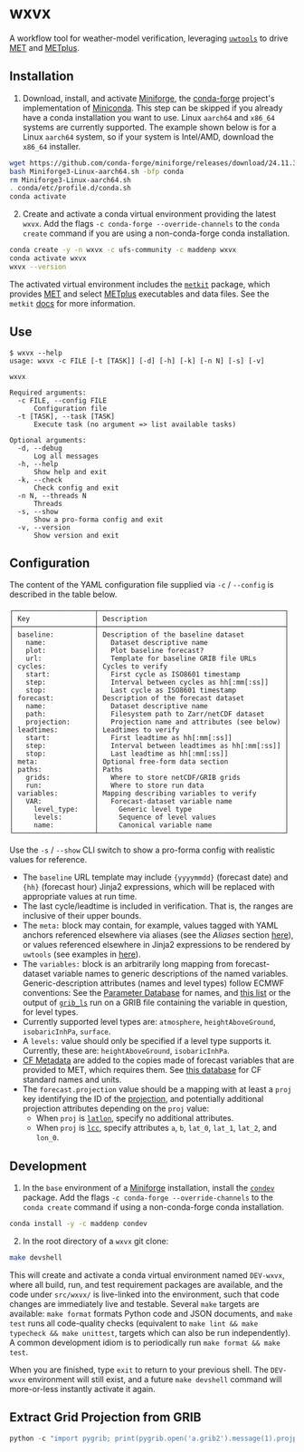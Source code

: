 # wxvx

A workflow tool for weather-model verification, leveraging [`uwtools`](https://github.com/ufs-community/uwtools) to drive [MET](https://github.com/dtcenter/MET) and [METplus](https://github.com/dtcenter/METplus).

## Installation

1. Download, install, and activate [Miniforge](https://github.com/conda-forge/miniforge), the [conda-forge](https://conda-forge.org/) project's implementation of [Miniconda](https://docs.anaconda.com/miniconda/). This step can be skipped if you already have a conda installation you want to use. Linux `aarch64` and `x86_64` systems are currently supported. The example shown below is for a Linux `aarch64` system, so if your system is Intel/AMD, download the `x86_64` installer.

``` bash
wget https://github.com/conda-forge/miniforge/releases/download/24.11.3-0/Miniforge3-Linux-aarch64.sh
bash Miniforge3-Linux-aarch64.sh -bfp conda
rm Miniforge3-Linux-aarch64.sh
. conda/etc/profile.d/conda.sh
conda activate
```

2. Create and activate a conda virtual environment providing the latest `wxvx`. Add the flags `-c conda-forge --override-channels` to the `conda create` command if you are using a non-conda-forge conda installation.

``` bash
conda create -y -n wxvx -c ufs-community -c maddenp wxvx
conda activate wxvx
wxvx --version
```

The activated virtual environment includes the [`metkit`](https://github.com/maddenp-noaa/metkit) package, which provides [MET](https://github.com/dtcenter/MET) and select [METplus](https://github.com/dtcenter/METplus) executables and data files. See the `metkit` [docs](https://github.com/maddenp-noaa/metkit/blob/main/README.md) for more information.

## Use

```
$ wxvx --help
usage: wxvx -c FILE [-t [TASK]] [-d] [-h] [-k] [-n N] [-s] [-v]

wxvx

Required arguments:
  -c FILE, --config FILE
      Configuration file
  -t [TASK], --task [TASK]
      Execute task (no argument => list available tasks)

Optional arguments:
  -d, --debug
      Log all messages
  -h, --help
      Show help and exit
  -k, --check
      Check config and exit
  -n N, --threads N
      Threads
  -s, --show
      Show a pro-forma config and exit
  -v, --version
      Show version and exit
```

## Configuration

The content of the YAML configuration file supplied via `-c` / `--config` is described in the table below.

```
┌────────────────────┬──────────────────────────────────────────────┐
│ Key                │ Description                                  │
├────────────────────┼──────────────────────────────────────────────┤
│ baseline:          │ Description of the baseline dataset          │
│   name:            │   Dataset descriptive name                   │
│   plot:            │   Plot baseline forecast?                    │
│   url:             │   Template for baseline GRIB file URLs       │
│ cycles:            │ Cycles to verify                             │
│   start:           │   First cycle as ISO8601 timestamp           │
│   step:            │   Interval between cycles as hh[:mm[:ss]]    │
│   stop:            │   Last cycle as ISO8601 timestamp            │
│ forecast:          │ Description of the forecast dataset          │
│   name:            │   Dataset descriptive name                   │
│   path:            │   Filesystem path to Zarr/netCDF dataset     │
│   projection:      │   Projection name and attributes (see below) │
│ leadtimes:         │ Leadtimes to verify                          │
│   start:           │   First leadtime as hh[:mm[:ss]]             │
│   step:            │   Interval between leadtimes as hh[:mm[:ss]] │
│   stop:            │   Last leadtime as hh[:mm[:ss]]              │
│ meta:              │ Optional free-form data section              │
│ paths:             │ Paths                                        │
│   grids:           │   Where to store netCDF/GRIB grids           │
│   run:             │   Where to store run data                    │
│ variables:         │ Mapping describing variables to verify       │
│   VAR:             │   Forecast-dataset variable name             │
│     level_type:    │     Generic level type                       │
│     levels:        │     Sequence of level values                 │
│     name:          │     Canonical variable name                  │
└────────────────────┴──────────────────────────────────────────────┘
```

Use the `-s` / `--show` CLI switch to show a pro-forma config with realistic values for reference.

- The `baseline` URL template may include `{yyyymmdd}` (forecast date) and `{hh}` (forecast hour) Jinja2 expressions, which will be replaced with appropriate values at run time.
- The last cycle/leadtime is included in verification. That is, the ranges are inclusive of their upper bounds.
- The `meta:` block may contain, for example, values tagged with YAML anchors referenced elsewhere via aliases (see the _Aliases_ section [here](https://pyyaml.org/wiki/PyYAMLDocumentation)), or values referenced elsewhere in Jinja2 expressions to be rendered by `uwtools` (see examples in [here](https://uwtools.readthedocs.io/en/stable/sections/user_guide/cli/tools/config.html#realize)).
- The `variables:` block is an arbitrarily long mapping from forecast-dataset variable names to generic descriptions of the named variables. Generic-description attributes (names and level types) follow ECMWF conventions: See the [Parameter Database](https://codes.ecmwf.int/grib/param-db/) for names, and [this list](https://codes.ecmwf.int/grib/format/edition-independent/3/) or the output of [`grib_ls`](https://confluence.ecmwf.int/display/ECC/grib_ls) run on a GRIB file containing the variable in question, for level types.
- Currently supported level types are: `atmosphere`, `heightAboveGround`, `isobaricInhPa`, `surface`.
- A `levels:` value should only be specified if a level type supports it. Currently, these are: `heightAboveGround`, `isobaricInhPa`.
- [CF Metadata](https://cfconventions.org/) are added to the copies made of forecast variables that are provided to MET, which requires them. See [this database](https://cfconventions.org/Data/cf-standard-names/current/build/cf-standard-name-table.html) for CF standard names and units.
- The `forecast.projection` value should be a mapping with at least a `proj` key identifying the ID of the [projection](https://proj.org/en/stable/operations/projections/index.html), and potentially additional projection attributes depending on the `proj` value:
  - When `proj` is [`latlon`](https://proj.org/en/stable/operations/conversions/latlon.html), specify no additional attributes.
  - When `proj` is [`lcc`](https://proj.org/en/stable/operations/projections/lcc.html), specify attributes `a`, `b`, `lat_0`, `lat_1`, `lat_2`, and `lon_0`.

## Development

1. In the `base` environment of a [Miniforge](https://github.com/conda-forge/miniforge) installation, install the [`condev`](https://github.com/maddenp/condev) package. Add the flags `-c conda-forge --override-channels` to the `conda create` command if using a non-conda-forge conda installation.

``` bash
conda install -y -c maddenp condev
```

2. In the root directory of a `wxvx` git clone:

``` bash
make devshell
```

This will create and activate a conda virtual environment named `DEV-wxvx`, where all build, run, and test requirement packages are available, and the code under `src/wxvx/` is live-linked into the environment, such that code changes are immediately live and testable. Several `make` targets are available: `make format` formats Python code and JSON documents, and `make test` runs all code-quality checks (equivalent to `make lint && make typecheck && make unittest`, targets which can also be run independently). A common development idiom is to periodically run `make format && make test`.

When you are finished, type `exit` to return to your previous shell. The `DEV-wxvx` environment will still exist, and a future `make devshell` command will more-or-less instantly activate it again.

## Extract Grid Projection from GRIB

``` python
python -c "import pygrib; print(pygrib.open('a.grib2').message(1).projparams)"
```

